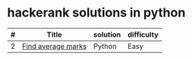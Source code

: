 # hackerank solutions in python


|#|Title|solution|difficulty|
|--|----|--------|----------|
|2|[Find average marks](https://www.hackerrank.com/challenges/finding-the-percentage/problem?isFullScreen=true)|Python|Easy|
